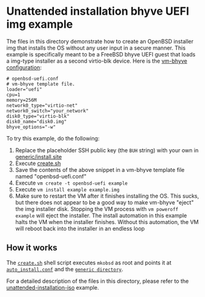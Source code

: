 # Unattended installation bhyve UEFI img example

The files in this directory demonstrate how to create an OpenBSD installer
img that installs the OS without any user input in a secure manner.
This example is specifically meant to be a FreeBSD bhyve UEFI guest
that loads a img-type installer as a second virtio-blk device.
Here is the [vm-bhyve configuration](https://github.com/churchers/vm-bhyve):

```
# openbsd-uefi.conf
# vm-bhyve template file.
loader="uefi"
cpu=1
memory=256M
network0_type="virtio-net"
network0_switch="your_network"
disk0_type="virtio-blk"
disk0_name="disk0.img"
bhyve_options="-w"
```

To try this example, do the following:

1. Replace the placeholder SSH public key (the `BUH` string) with your own in
   [generic/install.site](generic/install.site)
2. Execute [create.sh](create.sh)
3. Save the contents of the above snippet in a vm-bhyve template file named
   "openbsd-uefi.conf"
4. Execute `vm create -t openbsd-uefi example`
5. Execute `vm install example example.img`
6. Make sure to restart the VM after it finishes installing the OS.
   This sucks, but there does not appear to be a good way to make
   vm-bhyve "eject" the img installer disk. Stopping the VM process
   with `vm poweroff example` will eject the installer. The install
   automation in this example halts the VM when the installer finishes.
   Without this automation, the VM will reboot back into the installer
   in an endless loop

## How it works

The [`create.sh`](create.sh) shell script executes `mkobsd` as root
and points it at [`auto_install.conf`](auto_install.conf) and the
[`generic directory`](generic).

For a detailed description of the files in this directory, please refer
to the [unattended-installation-iso](../unattended-installation-iso) example.

